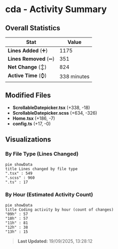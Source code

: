 # cda - Activity Summary 

## Overall Statistics

| Stat                   | Value                                                             |
| ---------------------- | ----------------------------------------------------------------- |
| **Lines Added** (➕)   | 1175                                          |
| **Lines Removed** (➖) | 351                                        |
| **Net Change** (↕)    | 824                |
| **Active Time** (⌚)   | 338 minutes |


## Modified Files
- **ScrollableDatepicker.tsx** (+338, -18)
- **ScrollableDatepicker.scss** (+634, -326)
- **Home.tsx** (+186, -7)
- **config.ts** (+17, -0)

## Visualizations

### By File Type (Lines Changed)

```mermaid
pie showData
title Lines changed by file type
".tsx" : 549
".scss" : 960
".ts" : 17
```

### By Hour (Estimated Activity Count)

```mermaid
pie showData
title Coding activity by hour (count of changes)
"09h" : 57
"10h" : 57
"11h" : 81
"12h" : 38
"13h" : 15
```


> **Last Updated:** 19/09/2025, 13:28:12